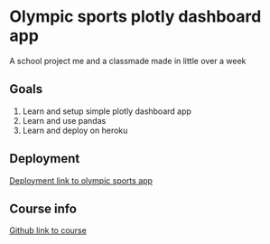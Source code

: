 # Olympic sports plotly dashboard app
A school project me and a classmade made in little over a week

## Goals

1. Learn and setup simple plotly dashboard app
2. Learn and use pandas
3. Learn and deploy on heroku

## Deployment

[Deployment link to olympic sports app](https://olympic-sports-dashboard-app.herokuapp.com/)

## Course info

[Github link to course](https://github.com/kokchun/Databehandling-21)
